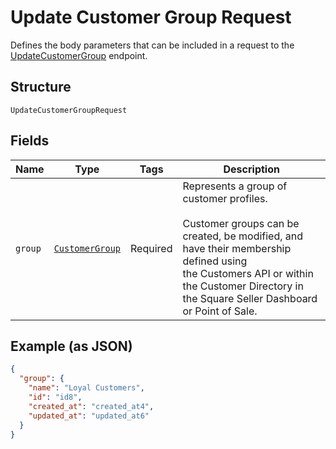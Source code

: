 
# Update Customer Group Request

Defines the body parameters that can be included in a request to the
[UpdateCustomerGroup](../../doc/api/customer-groups.md#update-customer-group) endpoint.

## Structure

`UpdateCustomerGroupRequest`

## Fields

| Name | Type | Tags | Description |
|  --- | --- | --- | --- |
| `group` | [`CustomerGroup`](../../doc/models/customer-group.md) | Required | Represents a group of customer profiles.<br><br>Customer groups can be created, be modified, and have their membership defined using<br>the Customers API or within the Customer Directory in the Square Seller Dashboard or Point of Sale. |

## Example (as JSON)

```json
{
  "group": {
    "name": "Loyal Customers",
    "id": "id8",
    "created_at": "created_at4",
    "updated_at": "updated_at6"
  }
}
```

